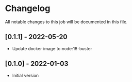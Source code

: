 # Changelog
All notable changes to this job will be documented in this file.

## [0.1.1] - 2022-05-20
* Update docker image to node:18-buster

## [0.1.0] - 2022-01-03
* Initial version
